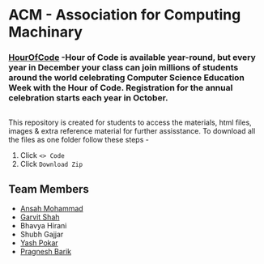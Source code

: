 # ACM - Association for Computing Machinary

### [HourOfCode](https://hourofcode.com/in/gb) -Hour of Code is available year-round, but every year in December your class can join millions of students around the world celebrating Computer Science Education Week with the Hour of Code. Registration for the annual celebration starts each year in October.

##

This repository is created for students to access the materials, html files, images & extra reference material for further assisstance.
To download all the files as one folder follow these steps -
1. Click ```<> Code```
2. Click ```Download Zip```

##

## Team Members
- [Ansah Mohammad](https://github.com/AnsahMohammad)
- [Garvit Shah](https://github.com/gobbledy-gook)
- Bhavya Hirani
- Shubh Gajjar
- [Yash Pokar](https://github.com/yd3112)
- [Pragnesh Barik](https://github.com/pragneshbarik)
